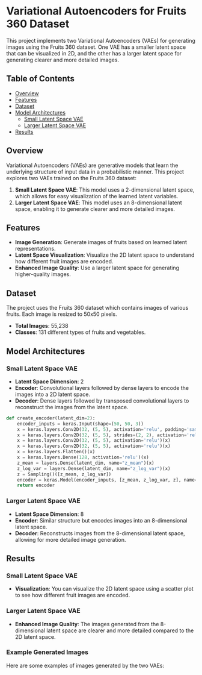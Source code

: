# Variational Autoencoders for Fruits 360 Dataset

This project implements two Variational Autoencoders (VAEs) for generating images using the Fruits 360 dataset. One VAE has a smaller latent space that can be visualized in 2D, and the other has a larger latent space for generating clearer and more detailed images.

## Table of Contents
- [Overview](#overview)
- [Features](#features)
- [Dataset](#dataset)
- [Model Architectures](#model-architectures)
  - [Small Latent Space VAE](#small-latent-space-vae)
  - [Larger Latent Space VAE](#larger-latent-space-vae)
- [Results](#results)


## Overview

Variational Autoencoders (VAEs) are generative models that learn the underlying structure of input data in a probabilistic manner. This project explores two VAEs trained on the Fruits 360 dataset:
1. **Small Latent Space VAE**: This model uses a 2-dimensional latent space, which allows for easy visualization of the learned latent variables.
2. **Larger Latent Space VAE**: This model uses an 8-dimensional latent space, enabling it to generate clearer and more detailed images.

## Features

- **Image Generation**: Generate images of fruits based on learned latent representations.
- **Latent Space Visualization**: Visualize the 2D latent space to understand how different fruit images are encoded.
- **Enhanced Image Quality**: Use a larger latent space for generating higher-quality images.

## Dataset

The project uses the Fruits 360 dataset which contains images of various fruits. Each image is resized to 50x50 pixels.

- **Total Images**: 55,238
- **Classes**: 131 different types of fruits and vegetables.

## Model Architectures

### Small Latent Space VAE

- **Latent Space Dimension**: 2
- **Encoder**: Convolutional layers followed by dense layers to encode the images into a 2D latent space.
- **Decoder**: Dense layers followed by transposed convolutional layers to reconstruct the images from the latent space.

```python
def create_encoder(latent_dim=2):
    encoder_inputs = keras.Input(shape=(50, 50, 3))
    x = keras.layers.Conv2D(32, (5, 5), activation='relu', padding='same')(encoder_inputs)
    x = keras.layers.Conv2D(32, (5, 5), strides=(2, 2), activation='relu')(x)
    x = keras.layers.Conv2D(32, (5, 5), activation='relu')(x)
    x = keras.layers.Conv2D(32, (5, 5), activation='relu')(x)
    x = keras.layers.Flatten()(x)
    x = keras.layers.Dense(128, activation='relu')(x)
    z_mean = layers.Dense(latent_dim, name="z_mean")(x)
    z_log_var = layers.Dense(latent_dim, name="z_log_var")(x)
    z = Sampling()([z_mean, z_log_var])
    encoder = keras.Model(encoder_inputs, [z_mean, z_log_var, z], name="encoder")
    return encoder
```

### Larger Latent Space VAE
- **Latent Space Dimension**: 8
- **Encoder**: Similar structure but encodes images into an 8-dimensional latent space.
- **Decoder**: Reconstructs images from the 8-dimensional latent space, allowing for more detailed image generation.

## Results

### Small Latent Space VAE
- **Visualization**: You can visualize the 2D latent space using a scatter plot to see how different fruit images are encoded.

### Larger Latent Space VAE
- **Enhanced Image Quality**: The images generated from the 8-dimensional latent space are clearer and more detailed compared to the 2D latent space.

### Example Generated Images
Here are some examples of images generated by the two VAEs:

